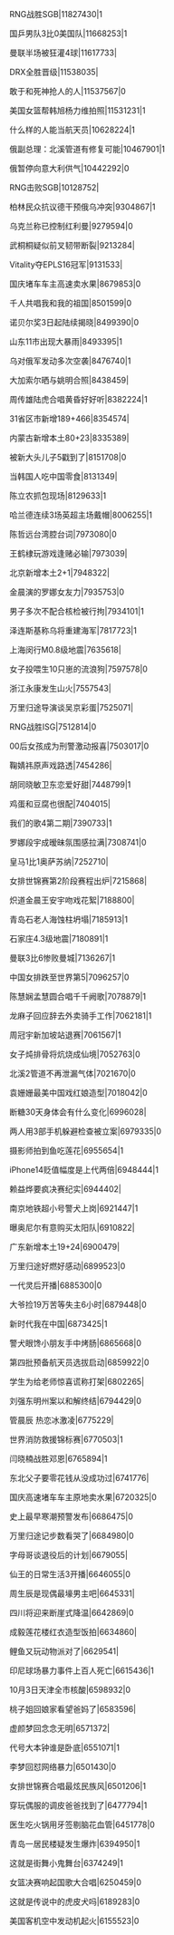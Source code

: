 RNG战胜SGB|11827430|1

国乒男队3比0美国队|11668253|1

曼联半场被狂灌4球|11617733|

DRX全胜晋级|11538035|

敢于和死神抢人的人|11537567|0

美国女篮帮韩旭杨力维拍照|11531231|1

什么样的人能当航天员|10628224|1

俄副总理：北溪管道有修复可能|10467901|1

俄暂停向意大利供气|10442292|0

RNG击败SGB|10128752|

柏林民众抗议德干预俄乌冲突|9304867|1

乌克兰称已控制红利曼|9279594|0

武桐桐疑似前叉韧带断裂|9213284|

Vitality夺EPLS16冠军|9131533|

国庆堵车车主高速卖水果|8679853|0

千人共唱我和我的祖国|8501599|0

诺贝尔奖3日起陆续揭晓|8499390|0

山东11市出现大暴雨|8493395|1

乌对俄军发动多次空袭|8476740|1

大加索尔晒与姚明合照|8438459|

周传雄陆虎合唱黄昏好好听|8382224|1

31省区市新增189+466|8354574|

内蒙古新增本土80+23|8335389|

被新大头儿子5戳到了|8151708|0

当韩国人吃中国零食|8131349|

陈立农抓包现场|8129633|1

哈兰德连续3场英超主场戴帽|8006255|1

陈哲远台湾腔台词|7973080|0

王鹤棣玩游戏逢赌必输|7973039|

北京新增本土2+1|7948322|

金晨演的罗娜女友力|7935753|0

男子多次不配合核检被行拘|7934101|1

泽连斯基称乌将重建海军|7817723|1

上海闵行M0.8级地震|7635618|

女子投喂生10只崽的流浪狗|7597578|0

浙江永康发生山火|7557543|

万里归途导演谈吴京彩蛋|7525071|

RNG战胜ISG|7512814|0

00后女孩成为刑警激动报喜|7503017|0

鞠婧祎原声戏路透|7454286|

胡同晓敏卫东恋爱好甜|7448799|1

鸡蛋和豆腐也很配|7404015|

我们的歌4第二期|7390733|1

罗娜段宇成暧昧氛围感拉满|7308741|0

皇马1比1奥萨苏纳|7252710|

女排世锦赛第2阶段赛程出炉|7215868|

炽道金晨王安宇吻戏花絮|7188800|

青岛石老人海蚀柱坍塌|7185913|1

石家庄4.3级地震|7180891|1

曼联3比6惨败曼城|7136267|1

中国女排跌至世界第5|7096257|0

陈慧娴孟慧圆合唱千千阙歌|7078879|1

龙麻子回应辞去外卖骑手工作|7062181|1

周冠宇新加坡站退赛|7061567|1

女子炖排骨将炕烧成仙境|7052763|0

北溪2管道不再泄漏气体|7021670|0

袁姗姗最美中国戏红娘造型|7018042|0

断糖30天身体会有什么变化|6996028|

两人用3部手机躲避检查被立案|6979335|0

摄影师拍到鱼吃莲花|6955654|1

iPhone14贬值幅度是上代两倍|6948444|1

赖益烨要疯决赛纪实|6944402|

南京地铁超小号警犬上岗|6921447|1

曝奥尼尔有意购买太阳队|6910822|

广东新增本土19+24|6900479|

万里归途好燃好感动|6899523|0

一代灵后开播|6885300|0

大爷捡19万苦等失主6小时|6879448|0

新时代我在中国|6873425|1

警犬眼馋小朋友手中烤肠|6865668|0

第四批预备航天员选拔启动|6859922|0

学生为给老师惊喜谎称打架|6802265|

刘强东明州案以和解终结|6794429|0

管晨辰 热恋冰激凌|6775229|

世界消防救援锦标赛|6770503|1

闫晓楠战胜邓恩|6765894|1

东北父子要零花钱从没成功过|6741776|

国庆高速堵车车主原地卖水果|6720325|0

史上最早寒潮预警发布|6686475|0

万里归途记步数看哭了|6684980|0

字母哥谈退役后的计划|6679055|

仙王的日常生活3开播|6646055|0

周生辰是现偶最壕男主吧|6645331|

四川将迎来断崖式降温|6642869|0

成毅莲花楼红衣造型饭拍|6634860|

鲤鱼又玩动物派对了|6629541|

印尼球场暴力事件上百人死亡|6615436|1

10月3日天津全市核酸|6598932|0

桃子姐回娘家看望爸妈了|6583596|

虚颜梦回念念无明|6571372|

代号大本钟谁是卧底|6551071|1

李梦回怼网络暴力|6501430|0

女排世锦赛合唱最炫民族风|6501206|1

穿玩偶服的调皮爸爸找到了|6477794|1

医生吃火锅用牙签剔脑花血管|6451778|0

青岛一居民楼疑发生爆炸|6394950|1

这就是街舞小鬼舞台|6374249|1

女篮决赛响起国歌大合唱|6250459|0

这就是传说中的虎皮犬吗|6189283|0

美国客机空中发动机起火|6155523|0

